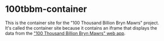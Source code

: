 # 100tbbm-container

This is the container site for the "100 Thousand Billion Bryn Mawrs" project.
It's called the container site because it contains an iframe that displays the
data from the ["100 Thousand Billion Bryn Mawrs" web app](https://github.com/digbmc/100-tbbm).